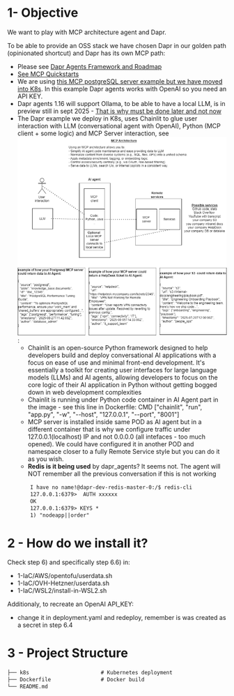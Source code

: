 # 1- Objective

We want to play with MCP architecture agent and Dapr.

To be able to provide an OSS stack we have chosen Dapr in our golden path (opinionated shortcut) and Dapr has its own MCP path:
 - Please see [Dapr Agents Framework and Roadmap](https://github.com/dapr/dapr-agents/blob/249ea5ec43f75825f662992e765cb09b5fd31695/README.md)
 - [See MCP Quickstarts](https://github.com/dapr/dapr-agents/blob/249ea5ec43f75825f662992e765cb09b5fd31695/quickstarts/README.md#mcp-agent-quickstarts)
 - We are using [this MCP postgreSQL server example but we have moved into K8s](https://github.com/dapr/dapr-agents/blob/249ea5ec43f75825f662992e765cb09b5fd31695/quickstarts/08-data-agent-mcp-chainlit/README.md). In this example Dapr agents works with OpenAI so you need an API KEY.
 - Dapr agents 1.16 will support Ollama, to be able to have a local LLM, is in preview still in sept 2025 - [That is why must be done later and not now](https://v1-16.docs.dapr.io/reference/components-reference/supported-conversation/ollama/)
 - The Dapr example we deploy in K8s, uses Chainlit to glue user interaction with LLM (conversational agent with OpenAI), Python (MCP client + some logic) and MCP Server interaction, see ![MCP Architecture](../../docs/MCP-architecture.png):
    - Chainlit is an open-source Python framework designed to help developers build and deploy conversational AI applications with a focus on ease of use and minimal front-end development. It's essentially a toolkit for creating user interfaces for large language models (LLMs) and AI agents, allowing developers to focus on the core logic of their AI application in Python without getting bogged down in web development complexities
    - Chainlit is running under Python code container in AI Agent part in the image -  see this line in Dockerfile: CMD ["chainlit", "run", "app.py", "-w", "--host", "127.0.0.1", "--port", "8001"]
    - MCP server is installed inside same POD as AI agent  but in a different container that is why we configure traffic under 127.0.0.1(localhost) IP and not 0.0.0.0 (all intefaces - too much opened). We could have configured it in another POD and namespace closer to a fully Remote Service style but you can do it as you wish.
    - **Redis is it being used** by dapr_agents? It seems not. The agent will NOT remember all the previous conversation if this is not working
    ````
        I have no name!@dapr-dev-redis-master-0:/$ redis-cli
        127.0.0.1:6379>  AUTH xxxxxx
        OK
        127.0.0.1:6379> KEYS *
        1) "nodeapp||order"
    ````

# 2 - How do we install it?

Check step 6) and specifically step 6.6) in:
- 1-IaC/AWS/opentofu/userdata.sh
- 1-IaC/OVH-Hetzner/userdata.sh
- 1-IaC/WSL2/install-in-WSL2.sh

Additionaly, to recreate an OpenAI API_KEY:
- change it in deployment.yaml and redeploy, remember is was created as a secret in step 6.4

# 3 - Project Structure
```
├── k8s                       # Kubernetes deployment
├── Dockerfile                # Docker build  
└── README.md
```

